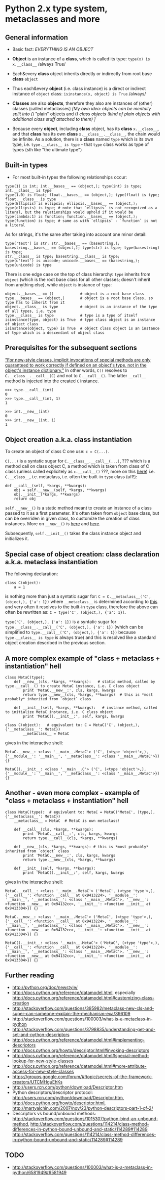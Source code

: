 Python 2.x type system, metaclasses and more
============================================


## General information

+ Basic fact: *EVERYTHING IS AN OBJECT*

+ **Object** is an instance of a **class**, which is called its type: ``type(x) is x.__class__`` /always True/

+ Each&every **class** object inherits directly or indirectly from root base **class** ``object``

+ Thus each&every **object** (i.e. class instance) is a direct or indirect instance of ``object`` class: ``isinstance(x, object) is True`` /always/

+ **Classes** are also **objects**, therefore they also are instances of (other) classes (called metaclasses)
  *[My own idea: objects can be mentally split into (*) "plain" objects and (*) class objects (kind of plain objects with additional class stuff attached to them) ]*

+ Because every **object**, including **class** object, has its **class** ``x.__class__``, and that **class** has its own **class** ``x.__class__.__class__``, the chain would be infinite.
  As a solution, there is a **class** named ``type`` which is its own type, i.e. ``type.__class__ is type`` - that ``type`` class works as type of types (sth like "the ultimate type")


## Built-in types

+ For most built-in types the following relationships occur:

```
type(1) is int; int.__bases__ == (object,); type(int) is type; int.__class__ is type
type(1.0) is float; float.__bases__ == (object,); type(float) is type; float.__class__ is type
type(Ellipsis) is ellipsis; ellipsis.__bases__ == (object,); type(ellipsis) is type; # note that `ellipsis` is not recognized as a literal, but the relationships would uphold if it would be
type(lambda:1) is function; function.__bases__ == (object,); type(function) is type; # same as with `ellipsis` - `function` is not a literal
```

As for strings, it's the same after taking into account one minor detail:

```
type('text') is str; str.__bases__ == (basestring,); basestring.__bases__ == (object,); type(str) is type; type(basestring) is type;
str.__class__ is type; basestring.__class__ is type;
type(u'text') is unicode; unicode.__bases__ == (basestring,); type(unicode) is type
```

There is one edge case on the top of class hierarchy: ```type``` inherits from ```object```
(which is the root base class for all other classes; doesn't inherit from anything else), while ```object``` is instance of ```type```:

```
object.__bases__ == ()            # object is a root base class
type.__bases__ == (object,)       # object is a root base class, so type has to inherit from it
object.__class__ is type          # object is an instance of the type of all types, i.e. type
type.__class__ is type            # type is a type of itself
isinstance(type, object) is True  # type class object is an instance of object class
isinstance(object, type) is True  # object class object is an instance of type which is a descendant of object class
```

## Prerequisites for the subsequent sections

["For new-style classes, implicit invocations of special methods are only guaranteed to work correctly if defined on an object's type, not in the object's instance dictionary."](http://docs.python.org/release/2.7/reference/datamodel.html#special-method-lookup-for-new-style-classes)
In other words, ```C()``` resolves to ```C.__class__.__call__(C)``` and not to ```C.__call__()```. The latter ```__call__``` method is injected into the created ```C``` instance.

```
>>> type.__call__(int)
0
>>> type.__call__(int, 1)
1

>>> int.__new__(int)
0
>>> int.__new__(int, 1)
1
```


## Object creation a.k.a. class instantiation

To create an object of class C one use: ```c = C(...)```.

```C(...)``` is a syntatic sugar for ```C.__class__.__call__(...)```, ??? which is a method call on class object C,
a method which is taken from class of C class (unless called explicitely as ```c.__call__()``` ???, more on this [here](http://docs.python.org/release/2.7/reference/datamodel.html#special-method-lookup-for-new-style-classes))
  i.e. ```C.__class__```, i.e. metaclass, i.e. often the built-in ```type``` class (uff!):

```
def __call__(self, *kargs, **kwargs):
    obj = self.__new__(self, *kargs, **kwargs)
    obj.__init__(*kargs, **kwargs)
    return obj
```

```self.__new__()``` is a static method meant to create an instance of a class passed to it as a first parameter.
It's often taken from ```object``` base class, but can be overriden in given class, to customize the creation of class instances.
More on ```__new__()``` is [here](http://www.python.org/download/releases/2.2.3/descrintro/#__new__) and [here](http://docs.python.org/release/2.7/reference/datamodel.html#object.__new__).

Subsequently, ```self.__init__()``` takes the class instance object and initializes it.


## Special case of object creation: class declaration a.k.a. metaclass instantiation

The following declaration:

```
class C(object):
    a = 1
```

is nothing more than just a syntatic sugar for: ```C = C.__metaclass__('C', (object,), {'a': 1})```
where ```__metaclass__``` is determined according to [this](http://www.python.org/download/releases/2.2.3/descrintro/#metaclasses).
and very often it resolves to the built-in ```type``` class, therefore the above can often be rewritten as: ```C = type('C', (object,), {'a': 1})```.

```type('C', (object,), {'a': 1})``` is a syntatic sugar for ```type.__class__.__call__('C', (object,), {'a': 1})```
(which can be simplified to ```type.__call__('C', (object,), {'a': 1})``` because ```type.__class__ is type``` is always true)
and this is resolved like a standard object creation described in the previous section.


## A more complex example of "class + metaclass + instantiation" hell

```
class MetaC(type):
    def __new__(cls, *kargs, **kwargs):   # static method, called by type.__call__() to create MetaC instance, i.e. C class object
        print 'MetaC.__new__:', cls, kargs, kwargs
        return type.__new__(cls, *kargs, **kwargs)  # this is *most probably* inherited from `object` class

    def __init__(self, *kargs, **kwargs):   # instance method, called to initialize MetaC instance, i.e. C class object
        print 'MetaC().__init__:', self, kargs, kwargs

class C(object):   # equivalent to: C = MetaC('C', (object,), {'__metaclass__': MetaC})
        __metaclass__ = MetaC
```

gives in the interactive shell:

```
MetaC.__new__: <class '__main__.MetaC'> ('C', (<type 'object'>,), {'__module__': '__main__', '__metaclass__': <class '__main__.MetaC'>}) {}

MetaC().__init__: <class '__main__.C'> ('C', (<type 'object'>,), {'__module__': '__main__', '__metaclass__': <class '__main__.MetaC'>}) {}
```


## Another - even more complex - example of "class + metaclass + instantiation" hell

```
class MetaC(type):  # equivalent to: MetaC = MetaC('MetaC', (type,), {'__metaclass__': MetaC})
    __metaclass__ = MetaC  # MetaC is own metaclass!

    def __call__(cls, *kargs, **kwargs):
        print 'MetaC.__call__:', cls, kargs, kwargs
        return type.__call__(cls, *kargs, **kwargs)

    def __new__(cls, *kargs, **kwargs): # this is *most probably* inherited from `object` class
        print 'MetaC.__new__:', cls, kargs, kwargs
        return type.__new__(cls, *kargs, **kwargs)

    def __init__(self, *kargs, **kwargs):
        print 'MetaC().__init__:', self, kargs, kwargs
```

gives in the interactive shell:

```
MetaC.__call__: <class '__main__.MetaC'> ('MetaC', (<type 'type'>,), {'__call__': <function __call__ at 0x9413224>, '__module__': '__main__', '__metaclass__': <class '__main__.MetaC'>, '__new__': <function __new__ at 0x94132cc>, '__init__': <function __init__ at 0x9413304>}) {}

MetaC.__new__: <class '__main__.MetaC'> ('MetaC', (<type 'type'>,), {'__call__': <function __call__ at 0x9413224>, '__module__': '__main__', '__metaclass__': <class '__main__.MetaC'>, '__new__': <function __new__ at 0x94132cc>, '__init__': <function __init__ at 0x9413304>}) {}

MetaC().__init__: <class '__main__.MetaC'> ('MetaC', (<type 'type'>,), {'__call__': <function __call__ at 0x9413224>, '__module__': '__main__', '__metaclass__': <class '__main__.MetaC'>, '__new__': <function __new__ at 0x94132cc>, '__init__': <function __init__ at 0x9413304>}) {}
```

## Further reading

+ http://python.org/doc/newstyle/
+ http://docs.python.org/reference/datamodel.html, especially http://docs.python.org/reference/datamodel.html#customizing-class-creation
+ http://stackoverflow.com/questions/395982/metaclass-new-cls-and-super-can-someone-explain-the-mechanism-exa/396109
+ http://stackoverflow.com/questions/100003/what-is-a-metaclass-in-python
+ http://stackoverflow.com/questions/3798835/understanding-get-and-set-and-python-descriptors
+ http://docs.python.org/reference/datamodel.html#implementing-descriptors
+ http://docs.python.org/howto/descriptor.html#invoking-descriptors
+ http://docs.python.org/reference/datamodel.html#special-method-lookup-for-new-style-classes
+ http://docs.python.org/reference/datamodel.html#more-attribute-access-for-new-style-classes
+ https://groups.google.com/forum/#!topic/secrets-of-the-framework-creators/UTCMHguEhKs
+ http://users.rcn.com/python/download/Descriptor.htm
+ Python descriptors/descriptor protocol: http://users.rcn.com/python/download/Descriptor.htm, http://docs.python.org/howto/descriptor.html, http://martyalchin.com/2007/nov/23/python-descriptors-part-1-of-2/
+ Descriptors vs bound/unbound methods: http://stackoverflow.com/questions/1015307/python-bind-an-unbound-method, http://stackoverflow.com/questions/114214/class-method-differences-in-python-bound-unbound-and-static/114289#114289, http://stackoverflow.com/questions/114214/class-method-differences-in-python-bound-unbound-and-static/114289#114289

## TODO

+ http://stackoverflow.com/questions/100003/what-is-a-metaclass-in-python/6581949#6581949